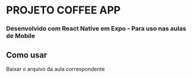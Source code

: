 # PROJETO COFFEE APP

### Desenvolvido com React Native em Expo  - Para uso nas aulas de Mobile


## Como usar

Baixar o arquivo da aula correspondente
